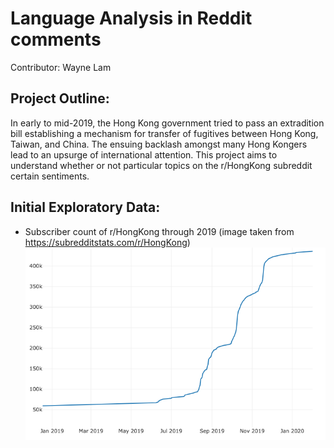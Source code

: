 # Language Analysis in Reddit comments
Contributor: Wayne Lam

## Project Outline:
In early to mid-2019, the Hong Kong government tried to pass an extradition bill establishing a mechanism for transfer of fugitives between Hong Kong, Taiwan, and China.  The ensuing backlash amongst many Hong Kongers lead to an upsurge of international attention.  This project aims to understand whether or not particular topics on the r/HongKong subreddit certain sentiments.

## Initial Exploratory Data:
- Subscriber count of r/HongKong through 2019 (image taken from https://subredditstats.com/r/HongKong)
![r/HongKong subscriber counts through 2019 from subredditstats.com](images/sub_count.png)
